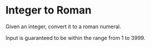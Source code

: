 # Integer to Roman

Given an integer, convert it to a roman numeral.

Input is guaranteed to be within the range from 1 to 3999.
